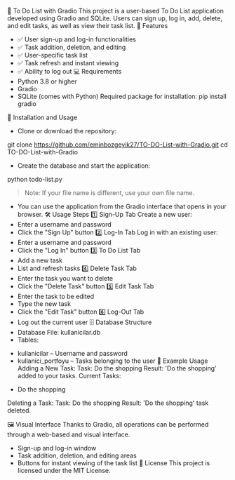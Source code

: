 📝 To Do List with Gradio
This project is a user-based To Do List application developed using Gradio and SQLite. Users can sign up, log in, add, delete, and edit tasks, as well as view their task list.
🌟 Features
 * ✅ User sign-up and log-in functionalities
 * ✅ Task addition, deletion, and editing
 * ✅ User-specific task list
 * ✅ Task refresh and instant viewing
 * ✅ Ability to log out
💻 Requirements
 * Python 3.8 or higher
 * Gradio
 * SQLite (comes with Python)
Required package for installation:
pip install gradio

🚀 Installation and Usage
 * Clone or download the repository:
<!-- end list -->
git clone https://github.com/eminbozgeyik27/TO-DO-List-with-Gradio.git
cd TO-DO-List-with-Gradio

 * Create the database and start the application:
<!-- end list -->
python todo-list.py

> Note: If your file name is different, use your own file name.
> 
 * You can use the application from the Gradio interface that opens in your browser.
🛠️ Usage Steps
1️⃣ Sign-Up Tab
Create a new user:
 * Enter a username and password
 * Click the "Sign Up" button
2️⃣ Log-In Tab
Log in with an existing user:
 * Enter a username and password
 * Click the "Log In" button
3️⃣ To Do List Tab
 * Add a new task
 * List and refresh tasks
4️⃣ Delete Task Tab
 * Enter the task you want to delete
 * Click the "Delete Task" button
5️⃣ Edit Task Tab
 * Enter the task to be edited
 * Type the new task
 * Click the "Edit Task" button
6️⃣ Log-Out Tab
 * Log out the current user
🗄️ Database Structure
 * Database File: kullanicilar.db
 * Tables:
<!-- end list -->
 * kullanicilar – Username and password
 * kullanici_portfoyu – Tasks belonging to the user
📌 Example Usage
Adding a New Task:
Task: Do the shopping
Result: 'Do the shopping' added to your tasks.
Current Tasks:
- Do the shopping

Deleting a Task:
Task: Do the shopping
Result: 'Do the shopping' task deleted.

🖼️ Visual Interface
Thanks to Gradio, all operations can be performed through a web-based and visual interface.
 * Sign-up and log-in window
 * Task addition, deletion, and editing areas
 * Buttons for instant viewing of the task list
📜 License
This project is licensed under the MIT License.
